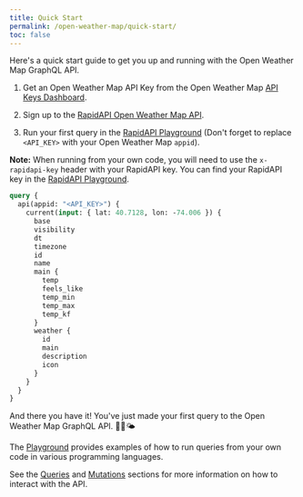 ```yaml
---
title: Quick Start
permalink: /open-weather-map/quick-start/
toc: false
---
```


Here's a quick start guide to get you up and running with the Open Weather Map GraphQL API.

1. Get an Open Weather Map API Key from the Open Weather Map [API Keys Dashboard](https://home.openweathermap.org/api_keys).

2. Sign up to the [RapidAPI Open Weather Map API](https://rapidapi.com/gurafu/api/open-weather-map-graphql).

3. Run your first query in the [RapidAPI Playground](https://rapidapi.com/gurafu/api/open-weather-map-graphql/playground) (Don't forget to replace `<API_KEY>` with your Open Weather Map `appid`).

**Note:** When running from your own code, you will need to use the `x-rapidapi-key` header with your RapidAPI key. You can find your RapidAPI key in the [RapidAPI Playground](https://rapidapi.com/gurafu/api/open-weather-map-graphql/playground).

```graphql
query {
  api(appid: "<API_KEY>") {
    current(input: { lat: 40.7128, lon: -74.006 }) {
      base
      visibility
      dt
      timezone
      id
      name
      main {
        temp
        feels_like
        temp_min
        temp_max
        temp_kf
      }
      weather {
        id
        main
        description
        icon
      }
    }
  }
}
```

And there you have it! You've just made your first query to the Open Weather Map GraphQL API. 🥳🎉🌤️

The [Playground](https://rapidapi.com/gurafu/api/open-weather-map-graphql/playground) provides examples of how to run queries from your own code in various programming languages.

See the [Queries](/open-weather-map/queries/) and [Mutations](/open-weather-map/mutations/) sections for more information on how to interact with the API.
